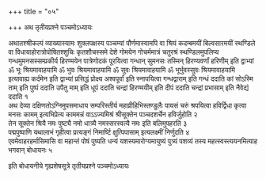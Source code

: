 +++
title = "०५"

+++
अथ तृतीयप्रश्ने पञ्चमोऽध्यायः

अथातश्श्रीकल्पं व्याख्यास्यामः शुक्लपक्षस्य पञ्चम्यां पौर्णमास्यामपि वा श्रियं कदम्बमयीं बिल्वसारमयीं स्थण्डिले वा विधायाहोरात्रोपोषितश्शुचिः कृतशौचस्समे देशे गोमयेन गोचर्ममात्रं चतुरश्रं स्थण्डिलमुपलिप्य गन्धमुमनसस्सम्प्रकीर्य हिरण्मयेन पात्रेणोदकं पूरयित्वा गन्धान् सुमनसः तस्मिन् हिरण्यवर्णां हरिणीम् इति द्वाभ्यां ॐ भूः श्रियमावाहयामि ॐ भुवः श्रियमावाहयामि ॐ सुवः श्रियमावाहयामि ॐ भूर्भुवस्सुवः श्रियमावाहयामि इत्यावाह्य कर्दमेन इति द्वाभ्यां प्रसिद्धं प्रोक्ष्य अश्वपूर्वां इति स्नापयित्वा गन्धद्वाराम् इति गन्धं ददाति कां सोऽस्मि ताम् इति पुष्पं ददाति उपैतु माम् इति धूपं ददाति चन्द्रां हिरण्मयीम् इति दीपं ददाति चन्द्रां प्रभासाम् इति नैवेद्यं ददाति १  
अथ देव्या दक्षिणतोऽग्निमुपसमाधाय सम्परिस्तीर्य महाव्रीहिभिस्तण्डुलैः पायसं चरुं श्रपयित्वा हविर्द्विधा कृत्वा मनसः कामम् इत्यभिप्रेत्य काममन्नं वाऽऽज्यमिश्रं श्रीसूक्तेन पञ्चदशर्चेन हविर्जुहोति २  
तेन सूक्तेन श्रियै नमः पुष्ट्यै नमो धात्र्यै नमस्सरस्वत्यै नमः इति बलिमुपहरति ३  
पद्मपुष्पाणि यथालाभं गृहीत्वा प्रत्यङ्गं निमार्ष्टि क्षुत्पिपासाम् इत्यलक्ष्मीं निर्णुदति ४  
एवमेवाहरहर्मासिमासि वा महान्तं पोषं पुष्यति धन्यं यशस्यमारोग्यमायुष्यं पुत्र्यं पशव्यं तस्य महत्स्वस्त्ययनमित्याह भगवान् बोधायनः ५  

इति बोधायनीये गृह्यशेषसूत्रे तृतीयप्रश्ने पञ्चमोऽध्यायः
